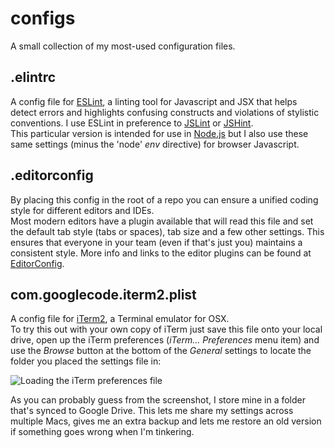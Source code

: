 # configs
A small collection of my most-used configuration files.

## .elintrc
A config file for [ESLint](http://eslint.org), a linting tool for Javascript and JSX that helps detect errors and highlights confusing constructs and violations of stylistic conventions. I use ESLint in preference to [JSLint](http://jslint.com) or [JSHint](http://jshint.com).  
This particular version is intended for use in [Node.js](https://nodejs.org/) but I also use these same settings (minus the 'node' _env_ directive) for browser Javascript.  

## .editorconfig
By placing this config in the root of a repo you can ensure a unified coding style for different editors and IDEs.  
Most modern editors have a plugin available that will read this file and set the default tab style (tabs or spaces), tab size and a few other settings. This ensures that everyone in your team (even if that's just you) maintains a consistent style.
More info and links to the editor plugins can be found at [EditorConfig](http://editorconfig.org/).  

## com.googlecode.iterm2.plist
A config file for [iTerm2](http://iterm2.com/), a Terminal emulator for OSX.  
To try this out with your own copy of iTerm just save this file onto your local drive, open up the iTerm preferences (_iTerm... Preferences_ menu item) and use the _Browse_ button at the bottom of the _General_ settings to locate the folder you placed the settings file in:  
  
![Loading the iTerm preferences file](https://dvolvr.files.wordpress.com/2015/05/iterm_preferences-e1430761329166.png)
  
As you can probably guess from the screenshot, I store mine in a folder that's synced to Google Drive. This lets me share my settings across multiple Macs, gives me an extra backup and lets me restore an old version if something goes wrong when I'm tinkering.
